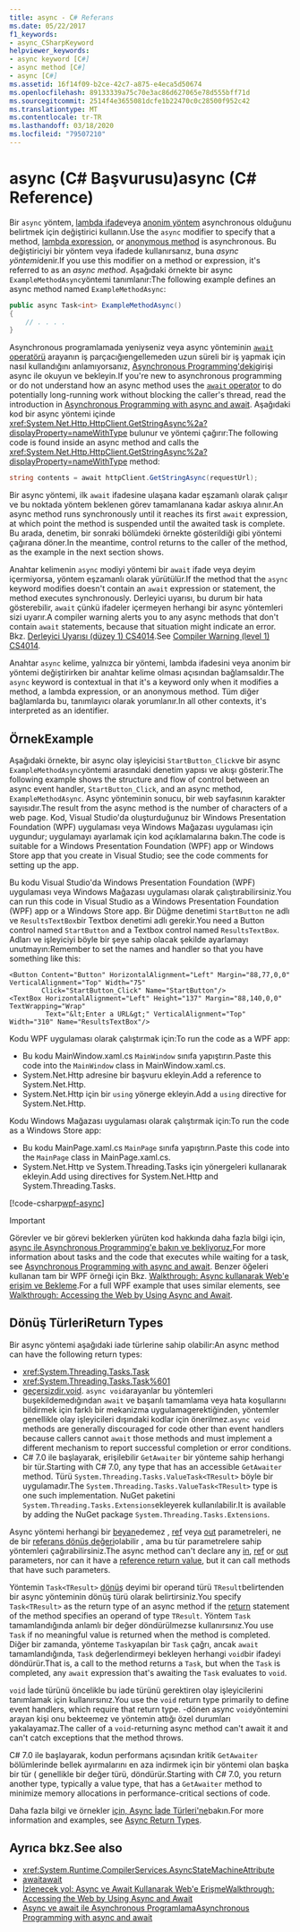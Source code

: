 ```yaml
---
title: async - C# Referans
ms.date: 05/22/2017
f1_keywords:
- async_CSharpKeyword
helpviewer_keywords:
- async keyword [C#]
- async method [C#]
- async [C#]
ms.assetid: 16f14f09-b2ce-42c7-a875-e4eca5d50674
ms.openlocfilehash: 89133339a75c70e3ac86d627065e78d555bff71d
ms.sourcegitcommit: 2514f4e3655081dcfe1b22470c0c28500f952c42
ms.translationtype: MT
ms.contentlocale: tr-TR
ms.lasthandoff: 03/18/2020
ms.locfileid: "79507210"
---
```

# <a name="async-c-reference"></a><span data-ttu-id="dd2ab-102">async (C# Başvurusu)</span><span class="sxs-lookup"><span data-stu-id="dd2ab-102">async (C# Reference)</span></span>

<span data-ttu-id="dd2ab-103">Bir `async` yöntem, [lambda ifade](../../programming-guide/statements-expressions-operators/lambda-expressions.md)veya [anonim yöntem](../operators/delegate-operator.md) asynchronous olduğunu belirtmek için değiştirici kullanın.</span><span class="sxs-lookup"><span data-stu-id="dd2ab-103">Use the `async` modifier to specify that a method, [lambda expression](../../programming-guide/statements-expressions-operators/lambda-expressions.md), or [anonymous method](../operators/delegate-operator.md) is asynchronous.</span></span> <span data-ttu-id="dd2ab-104">Bu değiştiriciyi bir yöntem veya ifadede kullanırsanız, buna *async yöntemi*denir.</span><span class="sxs-lookup"><span data-stu-id="dd2ab-104">If you use this modifier on a method or expression, it's referred to as an *async method*.</span></span> <span data-ttu-id="dd2ab-105">Aşağıdaki örnekte bir async `ExampleMethodAsync`yöntemi tanımlanır:</span><span class="sxs-lookup"><span data-stu-id="dd2ab-105">The following example defines an async method named `ExampleMethodAsync`:</span></span>
  
```csharp  
public async Task<int> ExampleMethodAsync()  
{  
    // . . . .  
}  
```  

<span data-ttu-id="dd2ab-106">Asynchronous programlamada yeniyseniz veya async yönteminin [ `await` operatörü](../operators/await.md) arayanın iş parçacığıengellemeden uzun süreli bir iş yapmak için nasıl kullandığını anlamıyorsanız, [Asynchronous Programming'deki](../../programming-guide/concepts/async/index.md)girişi async ile okuyun ve bekleyin.</span><span class="sxs-lookup"><span data-stu-id="dd2ab-106">If you're new to asynchronous programming or do not understand how an async method uses the [`await` operator](../operators/await.md) to do potentially long-running work without blocking the caller's thread, read the introduction in [Asynchronous Programming with async and await](../../programming-guide/concepts/async/index.md).</span></span> <span data-ttu-id="dd2ab-107">Aşağıdaki kod bir async yöntemi içinde <xref:System.Net.Http.HttpClient.GetStringAsync%2a?displayProperty=nameWithType> bulunur ve yöntemi çağırır:</span><span class="sxs-lookup"><span data-stu-id="dd2ab-107">The following code is found inside an async method and calls the <xref:System.Net.Http.HttpClient.GetStringAsync%2a?displayProperty=nameWithType> method:</span></span>
  
```csharp  
string contents = await httpClient.GetStringAsync(requestUrl);  
```  
  
<span data-ttu-id="dd2ab-108">Bir async yöntemi, ilk `await` ifadesine ulaşana kadar eşzamanlı olarak çalışır ve bu noktada yöntem beklenen görev tamamlanana kadar askıya alınır.</span><span class="sxs-lookup"><span data-stu-id="dd2ab-108">An async method runs synchronously until it reaches its first `await` expression, at which point the method is suspended until the awaited task is complete.</span></span> <span data-ttu-id="dd2ab-109">Bu arada, denetim, bir sonraki bölümdeki örnekte gösterildiği gibi yöntemi çağırana döner.</span><span class="sxs-lookup"><span data-stu-id="dd2ab-109">In the meantime, control returns to the caller of the method, as the example in the next section shows.</span></span>  
  
<span data-ttu-id="dd2ab-110">Anahtar kelimenin `async` modiyi yöntemi bir `await` ifade veya deyim içermiyorsa, yöntem eşzamanlı olarak yürütülür.</span><span class="sxs-lookup"><span data-stu-id="dd2ab-110">If the method that the `async` keyword modifies doesn't contain an `await` expression or statement, the method executes synchronously.</span></span> <span data-ttu-id="dd2ab-111">Derleyici uyarısı, bu durum bir hata gösterebilir, `await` çünkü ifadeler içermeyen herhangi bir async yöntemleri sizi uyarır.</span><span class="sxs-lookup"><span data-stu-id="dd2ab-111">A compiler warning alerts you to any async methods that don't contain `await` statements, because that situation might indicate an error.</span></span> <span data-ttu-id="dd2ab-112">Bkz. [Derleyici Uyarısı (düzey 1) CS4014](../compiler-messages/cs4014.md).</span><span class="sxs-lookup"><span data-stu-id="dd2ab-112">See [Compiler Warning (level 1) CS4014](../compiler-messages/cs4014.md).</span></span>  
  
 <span data-ttu-id="dd2ab-113">Anahtar `async` kelime, yalnızca bir yöntemi, lambda ifadesini veya anonim bir yöntemi değiştirirken bir anahtar kelime olması açısından bağlamsaldır.</span><span class="sxs-lookup"><span data-stu-id="dd2ab-113">The `async` keyword is contextual in that it's a keyword only when it modifies a method, a lambda expression, or an anonymous method.</span></span> <span data-ttu-id="dd2ab-114">Tüm diğer bağlamlarda bu, tanımlayıcı olarak yorumlanır.</span><span class="sxs-lookup"><span data-stu-id="dd2ab-114">In all other contexts, it's interpreted as an identifier.</span></span>  
  
## <a name="example"></a><span data-ttu-id="dd2ab-115">Örnek</span><span class="sxs-lookup"><span data-stu-id="dd2ab-115">Example</span></span>  
<span data-ttu-id="dd2ab-116">Aşağıdaki örnekte, bir async olay işleyicisi `StartButton_Click`ve bir async `ExampleMethodAsync`yöntemi arasındaki denetim yapısı ve akışı gösterir.</span><span class="sxs-lookup"><span data-stu-id="dd2ab-116">The following example shows the structure and flow of control between an async event handler, `StartButton_Click`, and an async method, `ExampleMethodAsync`.</span></span> <span data-ttu-id="dd2ab-117">Async yönteminin sonucu, bir web sayfasının karakter sayısıdır.</span><span class="sxs-lookup"><span data-stu-id="dd2ab-117">The result from the async method is the number of characters of a web page.</span></span> <span data-ttu-id="dd2ab-118">Kod, Visual Studio'da oluşturduğunuz bir Windows Presentation Foundation (WPF) uygulaması veya Windows Mağazası uygulaması için uygundur; uygulamayı ayarlamak için kod açıklamalarına bakın.</span><span class="sxs-lookup"><span data-stu-id="dd2ab-118">The code is suitable for a Windows Presentation Foundation (WPF) app or Windows Store app that you create in Visual Studio; see the code comments for setting up the app.</span></span>  

<span data-ttu-id="dd2ab-119">Bu kodu Visual Studio'da Windows Presentation Foundation (WPF) uygulaması veya Windows Mağazası uygulaması olarak çalıştırabilirsiniz.</span><span class="sxs-lookup"><span data-stu-id="dd2ab-119">You can run this code in Visual Studio as a Windows Presentation Foundation (WPF) app or a Windows Store app.</span></span> <span data-ttu-id="dd2ab-120">Bir Düğme denetimi `StartButton` ne adlı ve `ResultsTextBox`bir Textbox denetimi adlı gerekir.</span><span class="sxs-lookup"><span data-stu-id="dd2ab-120">You need a Button control named `StartButton` and a Textbox control named `ResultsTextBox`.</span></span> <span data-ttu-id="dd2ab-121">Adları ve işleyiciyi böyle bir şeye sahip olacak şekilde ayarlamayı unutmayın:</span><span class="sxs-lookup"><span data-stu-id="dd2ab-121">Remember to set the names and handler so that you have something like this:</span></span>  

```xaml
<Button Content="Button" HorizontalAlignment="Left" Margin="88,77,0,0" VerticalAlignment="Top" Width="75"  
        Click="StartButton_Click" Name="StartButton"/>  
<TextBox HorizontalAlignment="Left" Height="137" Margin="88,140,0,0" TextWrapping="Wrap"
         Text="&lt;Enter a URL&gt;" VerticalAlignment="Top" Width="310" Name="ResultsTextBox"/>  
```
  
<span data-ttu-id="dd2ab-122">Kodu WPF uygulaması olarak çalıştırmak için:</span><span class="sxs-lookup"><span data-stu-id="dd2ab-122">To run the code as a WPF app:</span></span>  

- <span data-ttu-id="dd2ab-123">Bu kodu MainWindow.xaml.cs `MainWindow` sınıfa yapıştırın.</span><span class="sxs-lookup"><span data-stu-id="dd2ab-123">Paste this code into the `MainWindow` class in MainWindow.xaml.cs.</span></span>  
- <span data-ttu-id="dd2ab-124">System.Net.Http adresine bir başvuru ekleyin.</span><span class="sxs-lookup"><span data-stu-id="dd2ab-124">Add a reference to System.Net.Http.</span></span>  
- <span data-ttu-id="dd2ab-125">System.Net.Http için bir `using` yönerge ekleyin.</span><span class="sxs-lookup"><span data-stu-id="dd2ab-125">Add a `using` directive for System.Net.Http.</span></span>  
  
<span data-ttu-id="dd2ab-126">Kodu Windows Mağazası uygulaması olarak çalıştırmak için:</span><span class="sxs-lookup"><span data-stu-id="dd2ab-126">To run the code as a Windows Store app:</span></span>  

- <span data-ttu-id="dd2ab-127">Bu kodu MainPage.xaml.cs `MainPage` sınıfa yapıştırın.</span><span class="sxs-lookup"><span data-stu-id="dd2ab-127">Paste this code into the `MainPage` class in MainPage.xaml.cs.</span></span>  
- <span data-ttu-id="dd2ab-128">System.Net.Http ve System.Threading.Tasks için yönergeleri kullanarak ekleyin.</span><span class="sxs-lookup"><span data-stu-id="dd2ab-128">Add using directives for System.Net.Http and System.Threading.Tasks.</span></span>  
  
[!code-csharp[wpf-async](../../../../samples/snippets/csharp/language-reference/keywords/async/wpf/mainwindow.xaml.cs#1)]
  
> [!IMPORTANT]
> <span data-ttu-id="dd2ab-129">Görevler ve bir görevi beklerken yürüten kod hakkında daha fazla bilgi için, [async ile Asynchronous Programming'e bakın ve bekliyoruz.](../../programming-guide/concepts/async/index.md)</span><span class="sxs-lookup"><span data-stu-id="dd2ab-129">For more information about tasks and the code that executes while waiting for a task, see [Asynchronous Programming with async and await](../../programming-guide/concepts/async/index.md).</span></span> <span data-ttu-id="dd2ab-130">Benzer öğeleri kullanan tam bir WPF örneği için Bkz. [Walkthrough: Async kullanarak Web'e erişim ve Bekleme](../../programming-guide/concepts/async/walkthrough-accessing-the-web-by-using-async-and-await.md).</span><span class="sxs-lookup"><span data-stu-id="dd2ab-130">For a full WPF example that uses similar elements, see [Walkthrough: Accessing the Web by Using Async and Await](../../programming-guide/concepts/async/walkthrough-accessing-the-web-by-using-async-and-await.md).</span></span>  
  
## <a name="return-types"></a><span data-ttu-id="dd2ab-131">Dönüş Türleri</span><span class="sxs-lookup"><span data-stu-id="dd2ab-131">Return Types</span></span>  
<span data-ttu-id="dd2ab-132">Bir async yöntemi aşağıdaki iade türlerine sahip olabilir:</span><span class="sxs-lookup"><span data-stu-id="dd2ab-132">An async method can have the following return types:</span></span>

- <xref:System.Threading.Tasks.Task>
- <xref:System.Threading.Tasks.Task%601>
- <span data-ttu-id="dd2ab-133">[geçersizdir.](../builtin-types/void.md)</span><span class="sxs-lookup"><span data-stu-id="dd2ab-133">[void](../builtin-types/void.md).</span></span> <span data-ttu-id="dd2ab-134">`async void`arayanlar bu yöntemleri buşekildemedığından `await` ve başarılı tamamlama veya hata koşullarını bildirmek için farklı bir mekanizma uygulamagerektiğinden, yöntemler genellikle olay işleyicileri dışındaki kodlar için önerilmez.</span><span class="sxs-lookup"><span data-stu-id="dd2ab-134">`async void` methods are generally discouraged for code other than event handlers because callers cannot `await` those methods and must implement a different mechanism to report successful completion or error conditions.</span></span>
- <span data-ttu-id="dd2ab-135">C# 7.0 ile başlayarak, erişilebilir `GetAwaiter` bir yönteme sahip herhangi bir tür.</span><span class="sxs-lookup"><span data-stu-id="dd2ab-135">Starting with C# 7.0, any type that has an accessible `GetAwaiter` method.</span></span> <span data-ttu-id="dd2ab-136">Türü `System.Threading.Tasks.ValueTask<TResult>` böyle bir uygulamadır.</span><span class="sxs-lookup"><span data-stu-id="dd2ab-136">The `System.Threading.Tasks.ValueTask<TResult>` type is one such implementation.</span></span> <span data-ttu-id="dd2ab-137">NuGet paketini `System.Threading.Tasks.Extensions`ekleyerek kullanılabilir.</span><span class="sxs-lookup"><span data-stu-id="dd2ab-137">It is available by adding the NuGet package `System.Threading.Tasks.Extensions`.</span></span>

<span data-ttu-id="dd2ab-138">Async yöntemi herhangi bir [beyan](./in-parameter-modifier.md)edemez , [ref](./ref.md) veya [out](./out-parameter-modifier.md) parametreleri, ne de bir [referans dönüş değeri](../../programming-guide/classes-and-structs/ref-returns.md)olabilir , ama bu tür parametrelere sahip yöntemleri çağırabilirsiniz.</span><span class="sxs-lookup"><span data-stu-id="dd2ab-138">The async method can't declare any [in](./in-parameter-modifier.md), [ref](./ref.md) or [out](./out-parameter-modifier.md) parameters, nor can it have a [reference return value](../../programming-guide/classes-and-structs/ref-returns.md), but it can call methods that have such parameters.</span></span>  
  
<span data-ttu-id="dd2ab-139">Yöntemin `Task<TResult>` [dönüş](./return.md) deyimi bir operand türü `TResult`belirtenden bir async yönteminin dönüş türü olarak belirtirsiniz.</span><span class="sxs-lookup"><span data-stu-id="dd2ab-139">You specify `Task<TResult>` as the return type of an async method if the [return](./return.md) statement of the method specifies an operand of type `TResult`.</span></span> <span data-ttu-id="dd2ab-140">Yöntem `Task` tamamlandığında anlamlı bir değer döndürülmezse kullanırsınız.</span><span class="sxs-lookup"><span data-stu-id="dd2ab-140">You use `Task` if no meaningful value is returned when the method is completed.</span></span> <span data-ttu-id="dd2ab-141">Diğer bir zamanda, yönteme `Task`yapılan bir `Task` çağrı, ancak `await` tamamlandığında, `Task` değerlendirmeyi bekleyen herhangi `void`bir ifadeyi döndürür.</span><span class="sxs-lookup"><span data-stu-id="dd2ab-141">That is, a call to the method returns a `Task`, but when the `Task` is completed, any `await` expression that's awaiting the `Task` evaluates to `void`.</span></span>  
  
<span data-ttu-id="dd2ab-142">`void` İade türünü öncelikle bu iade türünü gerektiren olay işleyicilerini tanımlamak için kullanırsınız.</span><span class="sxs-lookup"><span data-stu-id="dd2ab-142">You use the `void` return type primarily to define event handlers, which require that return type.</span></span> <span data-ttu-id="dd2ab-143">-dönen async `void`yöntemini arayan kişi onu bekteemez ve yöntemin attığı özel durumları yakalayamaz.</span><span class="sxs-lookup"><span data-stu-id="dd2ab-143">The caller of a `void`-returning async method can't await it and can't catch exceptions that the method throws.</span></span>  

<span data-ttu-id="dd2ab-144">C# 7.0 ile başlayarak, kodun performans açısından kritik `GetAwaiter` bölümlerinde bellek ayırmalarını en aza indirmek için bir yöntemi olan başka bir tür ( genellikle bir değer türü, döndürür.</span><span class="sxs-lookup"><span data-stu-id="dd2ab-144">Starting with C# 7.0, you return another type, typically a value type, that has a `GetAwaiter` method to minimize memory allocations in performance-critical sections of code.</span></span>

<span data-ttu-id="dd2ab-145">Daha fazla bilgi ve örnekler [için, Async İade Türleri'ne](../../programming-guide/concepts/async/async-return-types.md)bakın.</span><span class="sxs-lookup"><span data-stu-id="dd2ab-145">For more information and examples, see [Async Return Types](../../programming-guide/concepts/async/async-return-types.md).</span></span>  
  
## <a name="see-also"></a><span data-ttu-id="dd2ab-146">Ayrıca bkz.</span><span class="sxs-lookup"><span data-stu-id="dd2ab-146">See also</span></span>

- <xref:System.Runtime.CompilerServices.AsyncStateMachineAttribute>
- [<span data-ttu-id="dd2ab-147">await</span><span class="sxs-lookup"><span data-stu-id="dd2ab-147">await</span></span>](../operators/await.md)
- [<span data-ttu-id="dd2ab-148">İzlenecek yol: Async ve Await Kullanarak Web'e Erişme</span><span class="sxs-lookup"><span data-stu-id="dd2ab-148">Walkthrough: Accessing the Web by Using Async and Await</span></span>](../../programming-guide/concepts/async/walkthrough-accessing-the-web-by-using-async-and-await.md)
- [<span data-ttu-id="dd2ab-149">Async ve await ile Asynchronous Programlama</span><span class="sxs-lookup"><span data-stu-id="dd2ab-149">Asynchronous Programming with async and await</span></span>](../../programming-guide/concepts/async/index.md)
